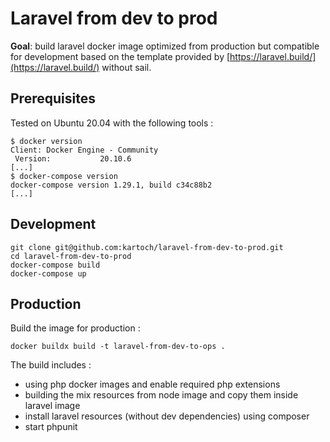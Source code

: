 # Laravel from dev to prod

**Goal**: build laravel docker image optimized from production but compatible for development based on the template provided by [https://laravel.build/](https://laravel.build/) without sail.

## Prerequisites

Tested on Ubuntu 20.04 with the following tools :

```shell
$ docker version
Client: Docker Engine - Community
 Version:           20.10.6
[...]
$ docker-compose version
docker-compose version 1.29.1, build c34c88b2
[...]
```

## Development

```shell
git clone git@github.com:kartoch/laravel-from-dev-to-prod.git
cd laravel-from-dev-to-prod
docker-compose build
docker-compose up
```

## Production

Build the image for production :

```shell
docker buildx build -t laravel-from-dev-to-ops .
```

The build includes :

- using php docker images and enable required php extensions
- building the mix resources from node image and copy them inside laravel image
- install laravel resources (without dev dependencies) using composer
- start phpunit
